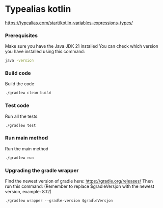 # Typealias kotlin
https://typealias.com/start/kotlin-variables-expressions-types/

### Prerequisites
Make sure you have the Java JDK 21 installed
You can check which version you have installed using this command:
``` bash script
java -version
```

### Build code
Build the code
```bash script
./gradlew clean build
```

### Test code
Run all the tests
```bash script
./gradlew test
```

### Run main method
Run the main method
```bash script
./gradlew run
```

### Upgrading the gradle wrapper
Find the newest version of gradle here: https://gradle.org/releases/ Then run this command:
(Remember to replace $gradleVersjon with the newest version, example: 8.12)
```shell script
./gradlew wrapper --gradle-version $gradleVersjon
```